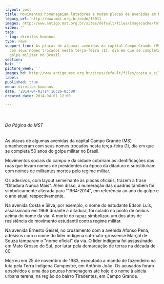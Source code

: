 ```yaml
---
layout: post
title: Movimentos homenageiam lutadores e mudam placas de avenidas em MS
legacy_url: http://www.mst.org.br/node/15911
images: http://www.antigo.mst.org.br/sites/default/files/imagecache/foto_destaque/costa_e_silva_fernando_da_mata!.jpg
video: ''
tags:
- tag: direitos humanos
type: news
support_line: As placas de algumas avenidas da capital Campo Grande (MS) amanheceram
  com seus nomes trocados nesta terça-feira (1), dia em que se completa 50 anos do
  golpe militar no Brasil.
section: 
hat: ''
picture_week: ''
images_hd: http://www.antigo.mst.org.br/sites/default/files/costa_e_silva_fernando_da_mata!.jpg
label: 
published: true
menu: direitos humanos
date: '2014-04-01T14:16:26-03:00'
created_date: 2014-04-01 12:00

---
```

<p style="text-align: left;"><img style="margin: 10px;" src="http://www.antigo.mst.org.br/sites/default/files/mar%C3%A7as.jpg" alt=""><br><em><br>Da Página do MST<br></em><br><br>As placas de algumas avenidas da capital Campo Grande (MS) amanheceram com seus nomes trocados nesta terça-feira (1), dia em que se completa 50 anos do golpe militar no Brasil.</p><p>Movimentos sociais do campo e da cidade cobriram as identificações das ruas que levam nomes de presidentes da época da ditadura e substituíram com nomes de militantes mortos pelo regime militar.</p><p>Os adesivos, com layout semelhante às placas oficiais, trazem a frase "Ditadura Nunca Mais". Além disso, a numeração das quadras também foi simbolicamente alterada para "1964-2014", em referência ao ano do golpe e o ano atual, respectivamente.</p><p>Na avenida Costa e Silva, por exemplo, o nome do estudante Edson Luís, assassinado em 1968 durante a ditadura, foi colado no ponto de ônibus acima do nome da via. A morte do rapaz simbolizou um dos atos de resistência do movimento estudantil contra regime militar.</p><p>Na avenida Ernesto Geisel, no cruzamento com a avenida Afonso Pena, adesivos com o nome do líder indígena sul-mato-grossense Marçal de Souza tamparam o "nome oficial" da via. O líder indígena foi assassinado em Mato Grosso do Sul, por lutar pela demarcação de terras na década de 80.&nbsp;</p><p>Morreu em 25 de novembro de 1983, executado a mando de fazendeiro na luta pela Terra Indígena Campestre, em Antônio João. Os acusados foram absolvidos e uma das poucas homenagens até hoje é o nome à aldeia urbana terena, na região do bairro Tiradentes, em Campo Grande.</p><p><img style="margin: 10px;" src="http://www.antigo.mst.org.br/sites/default/files/costa_e_silva_fernando_da_mata.jpg" alt=""></p>
